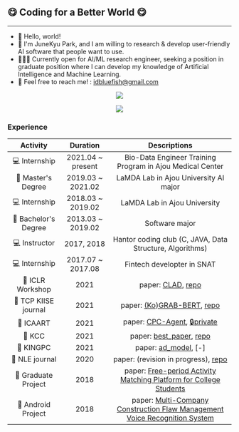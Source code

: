 ## 😋 Coding for a Better World 😋

<hr>

* 👋 Hello, world!
* 🤪 I'm JuneKyu Park, and I am willing to research & develop user-friendly AI software that people want to use.
* 🧑🏻‍💻 Currently open for AI/ML research engineer, seeking a position in graduate position where I can develop my knowledge of Artificial Intelligence and Machine Learning.
* 📨 Feel free to reach me! : idbluefish@gmail.com

<p align = "center">
  <img src="https://github-readme-stats.vercel.app/api?username=junekyu&show_icons=true"/>
<p>

<p align="center">
  <img src="http://mazassumnida.wtf/api/v2/generate_badge?boj=bluefishjun&cache=c">
</p>

### Experience

| Activity                   | Duration          | Descriptions                                              |
|:-----------------------:|:-----------------:|:---------------------------------------------------------:|
| 💻 Internship           | 2021.04 ~ present | Bio-Data Engineer Training Program in Ajou Medical Center |
| 🏫 Master's Degree      | 2019.03 ~ 2021.02 | LaMDA Lab in Ajou University AI major|
| 💻 Internship           | 2018.03 ~ 2019.02 | LaMDA Lab in Ajou University |
| 🏫 Bachelor's Degree    | 2013.03 ~ 2019.02 | Software major |
| 💻 Instructor           | 2017, 2018        | Hantor coding club (C, JAVA, Data Structure, Algorithms) |
| 💻 Internship           | 2017.07 ~ 2017.08 | Fintech developter in SNAT |
| 📖 ICLR Workshop        | 2021 | paper: [CLAD](https://arxiv.org/pdf/2104.09793.pdf), [repo](https://github.com/JuneKyu/CLAD)|
| 📖 TCP KIISE journal    | 2021 | paper: [(Ko)GRAB-BERT](https://www.dbpia.co.kr/pdf/pdfView.do?nodeId=NODE10528632&mark=0&useDate=&bookmarkCnt=1&ipRange=N&accessgl=Y&language=ko_KR), [repo](https://github.com/JuneKyu/GRAB-KoBERT)|
| 📖 ICAART               | 2021 | paper: [CPC-Agent](https://www.scitepress.org/Papers/2021/103853/103853.pdf), [🔒private]()|
| 📖 KCC                  | 2021 | paper: [best_paper](https://www.dbpia.co.kr/pdf/pdfView.do?nodeId=NODE09874584&mark=0&useDate=&bookmarkCnt=1&ipRange=N&accessgl=Y&language=ko), [repo](https://github.com/JuneKyu/GRAB-KoBERT)|
| 📖 KINGPC               | 2021 | paper: [ad_model](), [-]|
| 📖 NLE journal          | 2020 | paper: (revision in progress), [repo](https://github.com/JuneKyu/ReDoc)|
| 🎯 Graduate Project     | 2018 | paper: [Free-period Activity Matching Platform for College Students](https://github.com/JuneKyu/FreePeriod)|
| 🎯 Android Project      | 2018 | paper: [Multi-Company Construction Flaw Management Voice Recognition System](https://github.com/JuneKyu/ConstructionFlawManagement)|
